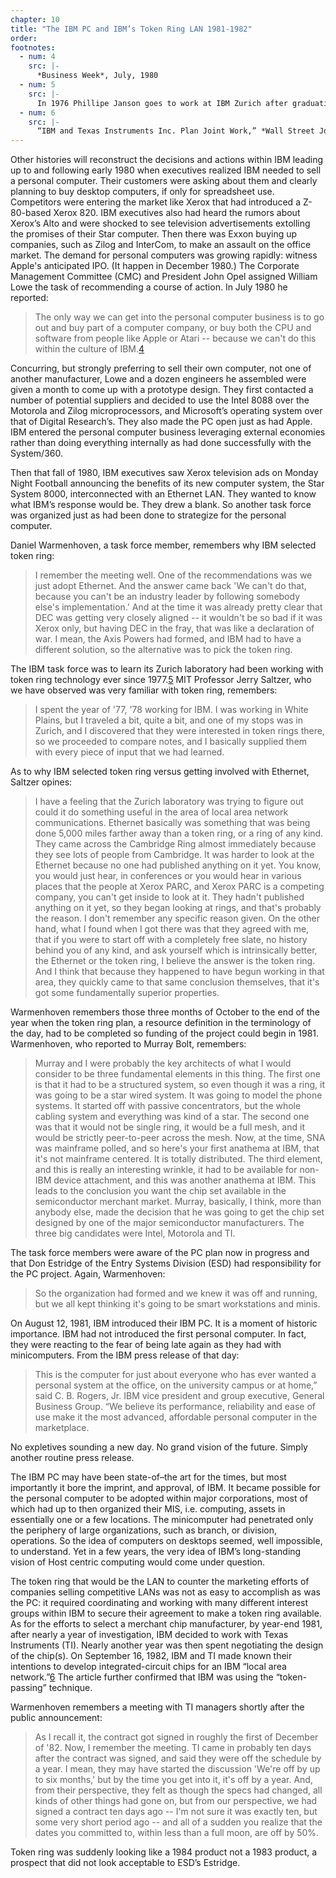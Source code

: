 ```yaml
---
chapter: 10
title: "The IBM PC and IBM’s Token Ring LAN 1981-1982"
order:
footnotes:
  - num: 4
    src: |-
      *Business Week*, July, 1980 
  - num: 5
    src: |- 
      In 1976 Phillipe Janson goes to work at IBM Zurich after graduating from MIT.
  - num: 6
    src: |- 
      “IBM and Texas Instruments Inc. Plan Joint Work,” *Wall Street Journal*, Sept. 16, 1982, p.13 
---
```


Other histories will reconstruct the decisions and actions within IBM leading up to and following early 1980 when executives realized IBM needed to sell a personal computer. Their customers were asking about them and clearly planning to buy desktop computers, if only for spreadsheet use. Competitors were entering the market like Xerox that had introduced a Z-80-based Xerox 820. IBM executives also had heard the rumors about Xerox’s Alto and were shocked to see television advertisements extolling the promises of their Star computer. Then there was Exxon buying up companies, such as Zilog and InterCom, to make an assault on the office market. The demand for personal computers was growing rapidly: witness Apple's anticipated IPO. (It happen in December 1980.) The Corporate Management Committee (CMC) and President John Opel assigned William Lowe the task of recommending a course of action. In July 1980 he reported:

>The only way we can get into the personal computer business is to go out and buy part of a computer company, or buy both the CPU and software from people like Apple or Atari -- because we can't do this within the culture of IBM.<a name="fnloc4" href="#fn4">4</a>

Concurring, but strongly preferring to sell their own computer, not one of another manufacturer, Lowe and a dozen engineers he assembled were given a month to come up with a prototype design. They first contacted a number of potential suppliers and decided to use the Intel 8088 over the Motorola and Zilog microprocessors, and Microsoft’s operating system over that of Digital Research’s. They also made the PC open just as had Apple. IBM entered the personal computer business leveraging external economies rather than doing everything internally as had done successfully with the System/360.

Then that fall of 1980, IBM executives saw Xerox television ads on Monday Night Football announcing the benefits of its new computer system, the Star System 8000, interconnected with an Ethernet LAN. They wanted to know what IBM’s response would be. They drew a blank. So another task force was organized just as had been done to strategize for the personal computer.

Daniel Warmenhoven, a task force member, remembers why IBM selected token ring:

>I remember the meeting well. One of the recommendations was we just adopt Ethernet. And the answer came back 'We can't do that, because you can't be an industry leader by following somebody else's implementation.'  And at the time it was already pretty clear that DEC was getting very closely aligned -- it wouldn't be so bad if it was Xerox only, but having DEC in the fray, that was like a declaration of war. I mean, the Axis Powers had formed, and IBM had to have a different solution, so the alternative was to pick the token ring.

The IBM task force was to learn its Zurich laboratory had been working with token ring technology ever since 1977.<a name="fnloc5" href="#fn5">5</a> MIT Professor Jerry Saltzer, who we have observed was very familiar with token ring, remembers:

>I spent the year of '77, '78 working for IBM. I was working in White Plains, but I traveled a bit, quite a bit, and one of my stops was in Zurich, and I discovered that they were interested in token rings there, so we proceeded to compare notes, and I basically supplied them with every piece of input that we had learned.

As to why IBM selected token ring versus getting involved with Ethernet, Saltzer opines:

>I have a feeling that the Zurich laboratory was trying to figure out could it do something useful in the area of local area network communications. Ethernet basically was something that was being done 5,000 miles farther away than a token ring, or a ring of any kind. They came across the Cambridge Ring almost immediately because they see lots of people from Cambridge. It was harder to look at the Ethernet because no one had published anything on it yet. You know, you would just hear, in conferences or you would hear in various places that the people at Xerox PARC, and Xerox PARC is a competing company, you can't get inside to look at it. They hadn't published anything on it yet, so they began looking at rings, and that's probably the reason. I don't remember any specific reason given. On the other hand, what I found when I got there was that they agreed with me, that if you were to start off with a completely free slate, no history behind you of any kind, and ask yourself which is intrinsically better, the Ethernet or the token ring, I believe the answer is the token ring. And I think that because they happened to have begun working in that area, they quickly came to that same conclusion themselves, that it's got some fundamentally superior properties.

Warmenhoven remembers those three months of October to the end of the year when the token ring plan, a resource definition in the terminology of the day, had to be completed so funding of the project could begin in 1981. Warmenhoven, who reported to Murray Bolt, remembers:

>Murray and I were probably the key architects of what I would consider to be three fundamental elements in this thing. The first one is that it had to be a structured system, so even though it was a ring, it was going to be a star wired system. It was going to model the phone systems. It started off with passive concentrators, but the whole cabling system and everything was kind of a star. The second one was that it would not be single ring, it would be a full mesh, and it would be strictly peer-to-peer across the mesh. Now, at the time, SNA was mainframe polled, and so here's your first anathema at IBM, that it's not mainframe centered. It is totally distributed. The third element, and this is really an interesting wrinkle, it had to be available for non-IBM device attachment, and this was another anathema at IBM. This leads to the conclusion you want the chip set available in the semiconductor merchant market. Murray, basically, I think, more than anybody else, made the decision that he was going to get the chip set designed by one of the major semiconductor manufacturers. The three big candidates were Intel, Motorola and TI.

The task force members were aware of the PC plan now in progress and that Don Estridge of the Entry Systems Division (ESD) had responsibility for the PC project. Again, Warmenhoven:

>So the organization had formed and we knew it was off and running, but we all kept thinking it's going to be smart workstations and minis.

On August 12, 1981, IBM introduced their IBM PC. It is a moment of historic importance. IBM had not introduced the first personal computer. In fact, they were reacting to the fear of being late again as they had with minicomputers.  From the IBM press release of that day:

>This is the computer for just about everyone who has ever wanted a personal system at the office, on the university campus or at home,” said C. B. Rogers, Jr. IBM vice president and group executive, General Business Group. “We believe its performance, reliability and ease of use make it the most advanced, affordable personal computer in the marketplace.

No expletives sounding a new day. No grand vision of the future. Simply another routine press release.

The IBM PC may have been state-of–the art for the times, but most importantly it bore the imprint, and approval, of IBM. It became possible for the personal computer to be adopted within major corporations, most of which had up to then organized their MIS, i.e. computing, assets in essentially one or a few locations. The minicomputer had penetrated only the periphery of large organizations, such as branch, or division, operations. So the idea of computers on desktops seemed, well impossible, to understand. Yet in a few years, the very idea of IBM’s long-standing vision of Host centric computing would come under question.

The token ring that would be the LAN to counter the marketing efforts of companies selling competitive LANs was not as easy to accomplish as was the PC: it required coordinating and working with many different interest groups within IBM to secure their agreement to make a token ring available. As for the efforts to select a merchant chip manufacturer, by year-end 1981, after nearly a year of investigation, IBM decided to work with Texas Instruments (TI). Nearly another year was then spent negotiating the design of the chip(s). On September 16, 1982, IBM and TI made known their intentions to develop integrated-circuit chips for an IBM “local area network.”<a name="fnloc6" href="#fn6">6</a> The article further confirmed that IBM was using the “token-passing” technique.

Warmenhoven remembers a meeting with TI managers shortly after the public announcement:

>As I recall it, the contract got signed in roughly the first of December of '82. Now, I remember the meeting. TI came in probably ten days after the contract was signed, and said they were off the schedule by a year. I mean, they may have started the discussion 'We're off by up to six months,' but by the time you get into it, it's off by a year. And, from their perspective, they felt as though the specs had changed, all kinds of other things had gone on, but from our perspective, we had signed a contract ten days ago -- I'm not sure it was exactly ten, but some very short period ago -- and all of a sudden you realize that the dates you committed to, within less than a full moon, are off by 50%.

Token ring was suddenly looking like a 1984 product not a 1983 product, a prospect that did not look acceptable to ESD’s Estridge.
